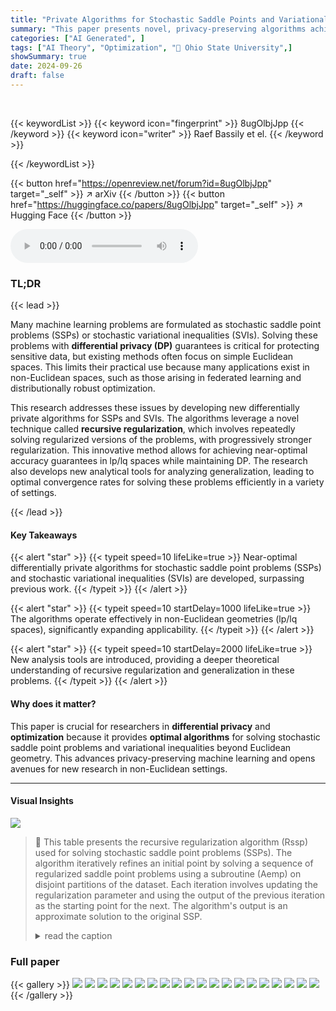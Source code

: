 ```yaml
---
title: "Private Algorithms for Stochastic Saddle Points and Variational Inequalities: Beyond Euclidean Geometry"
summary: "This paper presents novel, privacy-preserving algorithms achieving near-optimal rates for solving stochastic saddle point problems and variational inequalities in non-Euclidean geometries."
categories: ["AI Generated", ]
tags: ["AI Theory", "Optimization", "🏢 Ohio State University",]
showSummary: true
date: 2024-09-26
draft: false
---
```


<br>

{{< keywordList >}}
{{< keyword icon="fingerprint" >}} 8ugOlbjJpp {{< /keyword >}}
{{< keyword icon="writer" >}} Raef Bassily et el. {{< /keyword >}}
 
{{< /keywordList >}}

{{< button href="https://openreview.net/forum?id=8ugOlbjJpp" target="_self" >}}
↗ arXiv
{{< /button >}}
{{< button href="https://huggingface.co/papers/8ugOlbjJpp" target="_self" >}}
↗ Hugging Face
{{< /button >}}



<audio controls>
    <source src="https://ai-paper-reviewer.com/8ugOlbjJpp/podcast.wav" type="audio/wav">
    Your browser does not support the audio element.
</audio>


### TL;DR


{{< lead >}}

Many machine learning problems are formulated as stochastic saddle point problems (SSPs) or stochastic variational inequalities (SVIs).  Solving these problems with **differential privacy (DP)** guarantees is critical for protecting sensitive data, but existing methods often focus on simple Euclidean spaces. This limits their practical use because many applications exist in non-Euclidean spaces, such as those arising in federated learning and distributionally robust optimization.

This research addresses these issues by developing new differentially private algorithms for SSPs and SVIs. The algorithms leverage a novel technique called **recursive regularization**, which involves repeatedly solving regularized versions of the problems, with progressively stronger regularization. This innovative method allows for achieving near-optimal accuracy guarantees in lp/lq spaces while maintaining DP. The research also develops new analytical tools for analyzing generalization, leading to optimal convergence rates for solving these problems efficiently in a variety of settings.

{{< /lead >}}


#### Key Takeaways

{{< alert "star" >}}
{{< typeit speed=10 lifeLike=true >}} Near-optimal differentially private algorithms for stochastic saddle point problems (SSPs) and stochastic variational inequalities (SVIs) are developed, surpassing previous work. {{< /typeit >}}
{{< /alert >}}

{{< alert "star" >}}
{{< typeit speed=10 startDelay=1000 lifeLike=true >}} The algorithms operate effectively in non-Euclidean geometries (lp/lq spaces), significantly expanding applicability. {{< /typeit >}}
{{< /alert >}}

{{< alert "star" >}}
{{< typeit speed=10 startDelay=2000 lifeLike=true >}} New analysis tools are introduced, providing a deeper theoretical understanding of recursive regularization and generalization in these problems. {{< /typeit >}}
{{< /alert >}}

#### Why does it matter?
This paper is crucial for researchers in **differential privacy** and **optimization** because it provides **optimal algorithms** for solving stochastic saddle point problems and variational inequalities beyond Euclidean geometry.  This advances privacy-preserving machine learning and opens avenues for new research in non-Euclidean settings.

------
#### Visual Insights





![](https://ai-paper-reviewer.com/8ugOlbjJpp/tables_4_1.jpg)

> 🔼 This table presents the recursive regularization algorithm (Rssp) used for solving stochastic saddle point problems (SSPs). The algorithm iteratively refines an initial point by solving a sequence of regularized saddle point problems using a subroutine (Aemp) on disjoint partitions of the dataset.  Each iteration involves updating the regularization parameter and using the output of the previous iteration as the starting point for the next. The algorithm's output is an approximate solution to the original SSP.
> <details>
> <summary>read the caption</summary>
> Algorithm 1 Recursive Regularization: Rssp
> </details>





### Full paper

{{< gallery >}}
<img src="https://ai-paper-reviewer.com/8ugOlbjJpp/1.png" class="grid-w50 md:grid-w33 xl:grid-w25" />
<img src="https://ai-paper-reviewer.com/8ugOlbjJpp/2.png" class="grid-w50 md:grid-w33 xl:grid-w25" />
<img src="https://ai-paper-reviewer.com/8ugOlbjJpp/3.png" class="grid-w50 md:grid-w33 xl:grid-w25" />
<img src="https://ai-paper-reviewer.com/8ugOlbjJpp/4.png" class="grid-w50 md:grid-w33 xl:grid-w25" />
<img src="https://ai-paper-reviewer.com/8ugOlbjJpp/5.png" class="grid-w50 md:grid-w33 xl:grid-w25" />
<img src="https://ai-paper-reviewer.com/8ugOlbjJpp/6.png" class="grid-w50 md:grid-w33 xl:grid-w25" />
<img src="https://ai-paper-reviewer.com/8ugOlbjJpp/7.png" class="grid-w50 md:grid-w33 xl:grid-w25" />
<img src="https://ai-paper-reviewer.com/8ugOlbjJpp/8.png" class="grid-w50 md:grid-w33 xl:grid-w25" />
<img src="https://ai-paper-reviewer.com/8ugOlbjJpp/9.png" class="grid-w50 md:grid-w33 xl:grid-w25" />
<img src="https://ai-paper-reviewer.com/8ugOlbjJpp/10.png" class="grid-w50 md:grid-w33 xl:grid-w25" />
<img src="https://ai-paper-reviewer.com/8ugOlbjJpp/11.png" class="grid-w50 md:grid-w33 xl:grid-w25" />
<img src="https://ai-paper-reviewer.com/8ugOlbjJpp/12.png" class="grid-w50 md:grid-w33 xl:grid-w25" />
<img src="https://ai-paper-reviewer.com/8ugOlbjJpp/13.png" class="grid-w50 md:grid-w33 xl:grid-w25" />
<img src="https://ai-paper-reviewer.com/8ugOlbjJpp/14.png" class="grid-w50 md:grid-w33 xl:grid-w25" />
<img src="https://ai-paper-reviewer.com/8ugOlbjJpp/15.png" class="grid-w50 md:grid-w33 xl:grid-w25" />
<img src="https://ai-paper-reviewer.com/8ugOlbjJpp/16.png" class="grid-w50 md:grid-w33 xl:grid-w25" />
<img src="https://ai-paper-reviewer.com/8ugOlbjJpp/17.png" class="grid-w50 md:grid-w33 xl:grid-w25" />
<img src="https://ai-paper-reviewer.com/8ugOlbjJpp/18.png" class="grid-w50 md:grid-w33 xl:grid-w25" />
<img src="https://ai-paper-reviewer.com/8ugOlbjJpp/19.png" class="grid-w50 md:grid-w33 xl:grid-w25" />
<img src="https://ai-paper-reviewer.com/8ugOlbjJpp/20.png" class="grid-w50 md:grid-w33 xl:grid-w25" />
{{< /gallery >}}